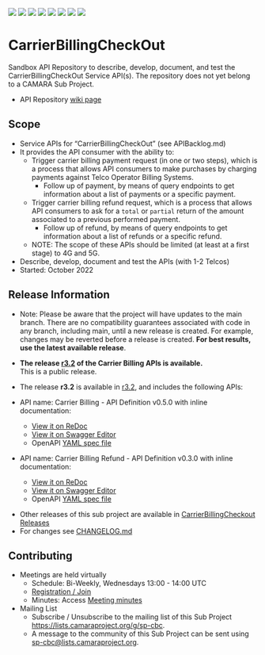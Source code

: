 <a href="https://github.com/camaraproject/CarrierBillingCheckOut/commits/" title="Last Commit"><img src="https://img.shields.io/github/last-commit/camaraproject/CarrierBillingCheckOut?style=plastic"></a>
<a href="https://github.com/camaraproject/CarrierBillingCheckOut/issues" title="Open Issues"><img src="https://img.shields.io/github/issues/camaraproject/CarrierBillingCheckOut?style=plastic"></a>
<a href="https://github.com/camaraproject/CarrierBillingCheckOut/pulls" title="Open Pull Requests"><img src="https://img.shields.io/github/issues-pr/camaraproject/CarrierBillingCheckOut?style=plastic"></a>
<a href="https://github.com/camaraproject/CarrierBillingCheckOut/graphs/contributors" title="Contributors"><img src="https://img.shields.io/github/contributors/camaraproject/CarrierBillingCheckOut?style=plastic"></a>
<a href="https://github.com/camaraproject/CarrierBillingCheckOut" title="Repo Size"><img src="https://img.shields.io/github/repo-size/camaraproject/CarrierBillingCheckOut?style=plastic"></a>
<a href="https://github.com/camaraproject/CarrierBillingCheckOut/blob/main/LICENSE" title="License"><img src="https://img.shields.io/badge/License-Apache%202.0-green.svg?style=plastic"></a>
<a href="https://github.com/camaraproject/CarrierBillingCheckOut/releases/latest" title="Latest Release"><img src="https://img.shields.io/github/release/camaraproject/CarrierBillingCheckOut?style=plastic"></a>
<a href="https://github.com/camaraproject/Governance/blob/main/ProjectStructureAndRoles.md" title="Sandbox API Repository"><img src="https://img.shields.io/badge/Sandbox%20API%20Repository-yellow?style=plastic"></a>

# CarrierBillingCheckOut

Sandbox API Repository to describe, develop, document, and test the CarrierBillingCheckOut Service API(s). The repository does not yet belong to a CAMARA Sub Project.

* API Repository [wiki page](https://lf-camaraproject.atlassian.net/wiki/x/CDDe)

## Scope
* Service APIs for “CarrierBillingCheckOut” (see APIBacklog.md)  
* It provides the API consumer with the ability to: 
  * Trigger carrier billing payment request (in one or two steps), which is a process that allows API consumers to make purchases by charging payments against Telco Operator Billing Systems.
    * Follow up of payment, by means of query endpoints to get information about a list of payments or a specific payment.
  * Trigger carrier billing refund request, which is a process that allows API consumers to ask for a `total` or `partial` return of the amount associated to a previous performed payment.
    * Follow up of refund, by means of query endpoints to get information about a list of refunds or a specific refund.
  * NOTE: The scope of these APIs should be limited (at least at a first stage) to 4G and 5G.
* Describe, develop, document and test the APIs (with 1-2 Telcos)  
* Started: October 2022 

## Release Information
<!-- Use/uncomment one or multiple the following options -->
<!-- Pre-releases of this sub project are available in https://github.com/camaraproject/§repo_name§/releases -->
<!-- The latest public release is available here: https://github.com/camaraproject/§repo_name§/releases/latest -->
<!-- For changes see [CHANGELOG.md](https://github.com/camaraproject/§repo_name§/blob/main/CHANGELOG.md) -->
* Note: Please be aware that the project will have updates to the main branch. There are no compatibility guarantees associated with code in any branch, including main, until a new release is created. For example, changes may be reverted before a release is created. **For best results, use the latest available release**.

* **The release [r3.2](https://github.com/camaraproject/CarrierBillingCheckout/releases/tag/r3.2) of the Carrier Billing APIs is available.**
<br>This is a public release.

* The release **r3.2** is available in [r3.2](https://github.com/camaraproject/CarrierBillingCheckOut/tree/r3.2), and includes the following APIs:
- API name: Carrier Billing - API Definition v0.5.0 with inline documentation:
  - [View it on ReDoc](https://redocly.github.io/redoc/?url=https://raw.githubusercontent.com/camaraproject/CarrierBillingCheckOut/r3.2/code/API_definitions/carrier-billing.yaml&nocors)
  - [View it on Swagger Editor](https://camaraproject.github.io/swagger-ui/?url=https://raw.githubusercontent.com/camaraproject/CarrierBillingCheckOut/r3.2/code/API_definitions/carrier-billing.yaml)
  - OpenAPI [YAML spec file](https://github.com/camaraproject/CarrierBillingCheckOut/blob/r3.2/code/API_definitions/carrier-billing.yaml)

- API name: Carrier Billing Refund - API Definition v0.3.0 with inline documentation:
  - [View it on ReDoc](https://redocly.github.io/redoc/?url=https://raw.githubusercontent.com/camaraproject/CarrierBillingCheckOut/r3.2/code/API_definitions/carrier-billing-refund.yaml&nocors)
  - [View it on Swagger Editor](https://camaraproject.github.io/swagger-ui/?url=https://raw.githubusercontent.com/camaraproject/CarrierBillingCheckOut/r3.2/code/API_definitions/carrier-billing-refund.yaml)
  - OpenAPI [YAML spec file](https://github.com/camaraproject/CarrierBillingCheckOut/blob/r3.2/code/API_definitions/carrier-billing-refund.yaml)

* Other releases of this sub project are available in [CarrierBillingCheckout Releases](https://github.com/camaraproject/CarrierBillingCheckout/releases)
* For changes see [CHANGELOG.md](https://github.com/camaraproject/CarrierBillingCheckout/blob/main/CHANGELOG.md)

## Contributing
* Meetings are held virtually 
    * Schedule: Bi-Weekly, Wednesdays 13:00 - 14:00 UTC
    * [Registration / Join](https://zoom-lfx.platform.linuxfoundation.org/meeting/96513497117?password=ac26d34b-87d2-4d78-aa47-4de1ca14c882)
    * Minutes: Access [Meeting minutes](https://lf-camaraproject.atlassian.net/wiki/x/CDDe)
* Mailing List
    * Subscribe / Unsubscribe to the mailing list of this Sub Project <https://lists.camaraproject.org/g/sp-cbc>.
    * A message to the community of this Sub Project can be sent using <sp-cbc@lists.camaraproject.org>.
